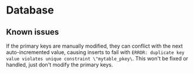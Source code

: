# Database

## Known issues
If the primary keys are manually modified, they can conflict with the next auto-incremented value, causing inserts to fail with `ERROR: duplicate key value violates unique constraint \"mytable_pkey\`. This won't be fixed or handled, just don't modify the primary keys.